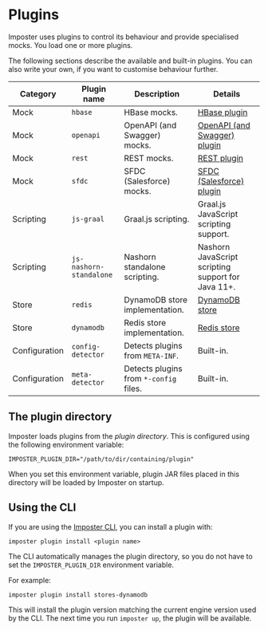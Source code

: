 # Plugins

Imposter uses plugins to control its behaviour and provide specialised mocks. You load one or more plugins.

The following sections describe the available and built-in plugins. You can also write your own, if you want to customise behaviour further.

| Category        | Plugin name             | Description                            | Details                                                                            |
|-----------------|-------------------------|----------------------------------------|------------------------------------------------------------------------------------|
| Mock            | `hbase`                 | HBase mocks.                           | [HBase plugin](hbase_plugin.md)                                                    |
| Mock            | `openapi`               | OpenAPI (and Swagger) mocks.           | [OpenAPI (and Swagger) plugin](openapi_plugin.md)                                  |
| Mock            | `rest`                  | REST mocks.                            | [REST plugin](rest_plugin.md)                                                      |
| Mock            | `sfdc`                  | SFDC (Salesforce) mocks.               | [SFDC (Salesforce) plugin](sfdc_plugin.md)                                         |
| Scripting       | `js-graal`              | Graal.js scripting.                    | Graal.js JavaScript scripting support.                                             |
| Scripting       | `js-nashorn-standalone` | Nashorn standalone scripting.          | Nashorn JavaScript scripting support for Java 11+.                                 |
| Store           | `redis`                 | DynamoDB store implementation.         | [DynamoDB store](https://github.com/outofcoffee/imposter/tree/main/store/dynamodb) |
| Store           | `dynamodb`              | Redis store implementation.            | [Redis store](https://github.com/outofcoffee/imposter/tree/main/store/redis)       |
| Configuration   | `config-detector`       | Detects plugins from `META-INF`.       | Built-in.                                                                          |
| Configuration   | `meta-detector`         | Detects plugins from `*-config` files. | Built-in.                                                                          |

## The plugin directory

Imposter loads plugins from the _plugin directory_. This is configured using the following environment variable:

    IMPOSTER_PLUGIN_DIR="/path/to/dir/containing/plugin"

When you set this environment variable, plugin JAR files placed in this directory will be loaded by Imposter on startup.

## Using the CLI

If you are using the [Imposter CLI](./run_imposter_cli.md), you can install a plugin with:

    imposter plugin install <plugin name>

The CLI automatically manages the plugin directory, so you do not have to set the `IMPOSTER_PLUGIN_DIR` environment variable.

For example:

    imposter plugin install stores-dynamodb

This will install the plugin version matching the current engine version used by the CLI. The next time you run `imposter up`, the plugin will be available.
